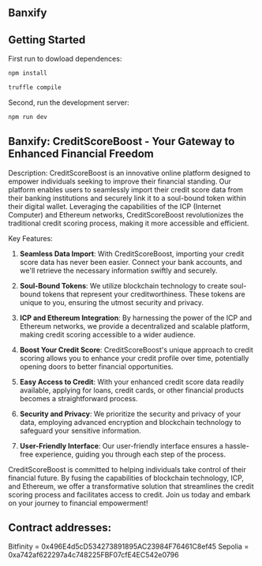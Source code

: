 ## Banxify

## Getting Started

First run to dowload dependences:
```bash
npm install

truffle compile
```

Second, run the development server:

```bash
npm run dev

```
## Banxify: CreditScoreBoost - Your Gateway to Enhanced Financial Freedom

Description:
CreditScoreBoost is an innovative online platform designed to empower individuals seeking to improve their financial standing. Our platform enables users to seamlessly import their credit score data from their banking institutions and securely link it to a soul-bound token within their digital wallet. Leveraging the capabilities of the ICP (Internet Computer) and Ethereum networks, CreditScoreBoost revolutionizes the traditional credit scoring process, making it more accessible and efficient.

Key Features:

1. **Seamless Data Import**: With CreditScoreBoost, importing your credit score data has never been easier. Connect your bank accounts, and we'll retrieve the necessary information swiftly and securely.

2. **Soul-Bound Tokens**: We utilize blockchain technology to create soul-bound tokens that represent your creditworthiness. These tokens are unique to you, ensuring the utmost security and privacy.

3. **ICP and Ethereum Integration**: By harnessing the power of the ICP and Ethereum networks, we provide a decentralized and scalable platform, making credit scoring accessible to a wider audience.

4. **Boost Your Credit Score**: CreditScoreBoost's unique approach to credit scoring allows you to enhance your credit profile over time, potentially opening doors to better financial opportunities.

5. **Easy Access to Credit**: With your enhanced credit score data readily available, applying for loans, credit cards, or other financial products becomes a straightforward process.

6. **Security and Privacy**: We prioritize the security and privacy of your data, employing advanced encryption and blockchain technology to safeguard your sensitive information.

7. **User-Friendly Interface**: Our user-friendly interface ensures a hassle-free experience, guiding you through each step of the process.

CreditScoreBoost is committed to helping individuals take control of their financial future. By fusing the capabilities of blockchain technology, ICP, and Ethereum, we offer a transformative solution that streamlines the credit scoring process and facilitates access to credit. Join us today and embark on your journey to financial empowerment!

## Contract addresses:

Bitfinity = 0x496E4d5cD534273891895AC23984F76461C8ef45
Sepolia = 0xa742af622297a4c748225FBF07cfE4EC542e0796


